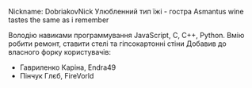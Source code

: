 Nickname: DobriakovNick
Улюбленний тип їжі - гостра
Asmantus wine tastes the same as i remember

Володію навиками программування JavaScript, C, C++, Python.
Вмію робити ремонт, ставити стелі та гіпсокартонні стіни
Добавив до власного форку користувачів:
- Гавриленко Каріна, Endra49
- Пінчук Глєб, FireVorld